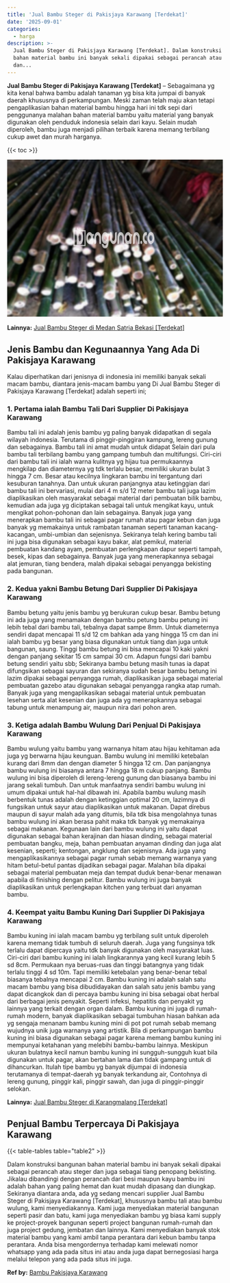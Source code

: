 ```yaml
---
title: 'Jual Bambu Steger di Pakisjaya Karawang [Terdekat]'
date: '2025-09-01'
categories:
  - harga
description: >-
  Jual Bambu Steger di Pakisjaya Karawang [Terdekat]. Dalam konstruksi bangunan
  bahan material bambu ini banyak sekali dipakai sebagai perancah atau steger
  dan...
---
```


**Jual Bambu Steger di Pakisjaya Karawang \[Terdekat\]** – Sebagaimana yg kita kenal bahwa bambu adalah tanaman yg bisa kita jumpai di banyak daerah khususnya di perkampungan. Meski zaman telah maju akan tetapi pengaplikasian bahan material bambu hingga hari ini tdk sepi dari penggunanya malahan bahan material bambu yaitu material yang banyak digunakan oleh penduduk indonesia selain dari kayu. Selain mudah diperoleh, bambu juga menjadi pilihan terbaik karena memang terbilang cukup awet dan murah harganya.

{{< toc >}}

![Jual Bambu Steger di Pakisjaya Karawang [Terdekat]](/images/jual-bambu-tali-21.png)

**Lainnya:** [Jual Bambu Steger di Medan Satria Bekasi \[Terdekat\]](https://bambu.bangunan.co/jual-bambu-steger-di-medan-satria-bekasi-terdekat/)

## Jenis Bambu dan Kegunaannya Yang Ada Di Pakisjaya Karawang

Kalau diperhatikan dari jenisnya di indonesia ini memiliki banyak sekali macam bambu, diantara jenis-macam bambu yang Di Jual Bambu Steger di Pakisjaya Karawang \[Terdekat\] adalah seperti ini;

### 1\. Pertama ialah Bambu Tali Dari Supplier Di Pakisjaya Karawang

Bambu tali ini adalah jenis bambu yg paling banyak didapatkan di segala wilayah indonesia. Terutama di pinggir-pinggiran kampung, lereng gunung dan sebagainya. Bambu tali ini amat mudah untuk didapat Selain dari pula bambu tali terbilang bambu yang gampang tumbuh dan multifungsi. Ciri-ciri dari bambu tali ini ialah warna kulitnya yg hijau tua permukaannya mengkilap dan diameternya yg tdk terlalu besar, memiliki ukuran bulat 3 hingga 7 cm. Besar atau kecilnya lingkaran bambu ini tergantung dari kesuburan tanahnya. Dan untuk ukuran panjangnya atau ketinggian dari bambu tali ini bervariasi, mulai dari 4 m s/d 12 meter bambu tali juga lazim diaplikasikan oleh masyarakat sebagai material dari pembuatan bilik bambu, kemudian ada juga yg diciptakan sebagai tali untuk mengikat kayu, untuk mengikat pohon-pohonan dan lain sebagainya. Banyak juga yang menerapkan bambu tali ini sebagai pagar rumah atau pagar kebun dan juga banyak yg memakainya untuk rambatan tanaman seperti tanaman kacang-kacangan, umbi-umbian dan sejenisnya. Sekiranya telah kering bambu tali ini juga bisa digunakan sebagai kayu bakar, alat pemikul, material pembuatan kandang ayam, pembuatan perlengkapan dapur seperti tampah, besek, kipas dan sebagainya. Banyak juga yang menerapkannya sebagai alat jemuran, tiang bendera, malah dipakai sebagai penyangga bekisting pada bangunan.

### 2\. Kedua yakni Bambu Betung Dari Supplier Di Pakisjaya Karawang

Bambu betung yaitu jenis bambu yg berukuran cukup besar. Bambu betung ini ada juga yang menamakan dengan bambu petung bambu petung ini lebih tebal dari bambu tali, tebalnya dapat sampe 8mm. Untuk diameternya sendiri dapat mencapai 11 s/d 12 cm bahkan ada yang hingga 15 cm dan ini ialah bambu yg besar yang biasa digunakan untuk tiang dan juga untuk bangunan, saung. Tinggi bambu betung ini bisa mencapai 10 kaki yakni dengan panjang sekitar 15 cm sampai 30 cm. Adapun fungsi dari bambu betung sendiri yaitu sbb; Sekiranya bambu betung masih tunas ia dapat difungsikan sebagai sayuran dan sekiranya sudah besar bambu betung ini lazim dipakai sebagai penyangga rumah, diaplikasikan juga sebagai material pembuatan gazebo atau digunakan sebagai penyangga rangka atap rumah. Banyak juga yang mengaplikasikan sebagai material untuk pembuatan lesehan serta alat kesenian dan juga ada yg menerapkannya sebagai tabung untuk menampung air, maupun nira dari pohon aren.

### 3\. Ketiga adalah Bambu Wulung Dari Penjual Di Pakisjaya Karawang

Bambu wulung yaitu bambu yang warnanya hitam atau hijau kehitaman ada juga yg berwarna hijau keunguan. Bambu wulung ini memiliki ketebalan kurang dari 8mm dan dengan diameter 5 hingga 12 cm. Dan panjangnya bambu wulung ini biasanya antara 7 hingga 18 m cukup panjang. Bambu wulung ini bisa diperoleh di lereng-lereng gunung dan biasanya bambu ini jarang sekali tumbuh. Dan untuk manfaatnya sendiri bambu wulung ini umum dipakai untuk hal-hal dibawah ini. Apabila bambu wulung masih berbentuk tunas adalah dengan ketinggian optimal 20 cm, lazimnya di fungsikan untuk sayur atau diaplikasikan untuk makanan. Dapat direbus maupun di sayur malah ada yang ditumis, bila tdk bisa mengolahnya tunas bambu wulung ini akan berasa pahit maka tdk banyak yg memakainya sebagai makanan. Kegunaan lain dari bambu wulung ini yaitu dapat digunakan sebagai bahan kerajinan dan hiasan dinding, sebagai material pembuatan bangku, meja, bahan pembuatan anyaman dinding dan juga alat kesenian, seperti; kentongan, angklung dan sejenisnya. Ada juga yang mengaplikasikannya sebagai pagar rumah sebab memang warnanya yang hitam betul-betul pantas dijadikan sebagai pagar. Malahan bila dipakai sebagai material pembuatan meja dan tempat duduk benar-benar menawan apabila di finishing dengan pelitur. Bambu wulung ini juga banyak diaplikasikan untuk perlengkapan kitchen yang terbuat dari anyaman bambu.

### 4\. Keempat yaitu Bambu Kuning Dari Supplier Di Pakisjaya Karawang

Bambu kuning ini ialah macam bambu yg terbilang sulit untuk diperoleh karena memang tidak tumbuh di seluruh daerah. Juga yang fungsinya tdk terlalu dapat dipercaya yaitu tdk banyak digunakan oleh masyarakat luas. Ciri-ciri dari bambu kuning ini ialah lingkarannya yang kecil kurang lebih 5 sd 8cm. Permukaan nya beruas-ruas dan tinggi batangnya yang tidak terlalu tinggi 4 sd 10m. Tapi memiliki ketebalan yang benar-benar tebal biasanya tebalnya mencapai 2 cm. Bambu kuning ini adalah salah satu macam bambu yang bisa dibudidayakan dan salah satu jenis bambu yang dapat dicangkok dan di percaya bambu kuning ini bisa sebagai obat herbal dari berbagai jenis penyakit. Seperti infeksi, hepatitis dan penyakit yg lainnya yang terkait dengan organ dalam. Bambu kuning ini juga di rumah-rumah modern, banyak diaplikasikan sebagai tumbuhan hiasan bahkan ada yg sengaja menanam bambu kuning mini di pot pot rumah sebab memang wujudnya unik juga warnanya yang artistik. Bila di perkampungan bambu kuning ini biasa digunakan sebagai pagar karena memang bambu kuning ini mempunyai ketahanan yang melebihi bambu-bambu lainnya. Meskipun ukuran bulatnya kecil namun bambu kuning ini sungguh-sungguh kuat bila digunakan untuk pagar, akan bertahan lama dan tidak gampang untuk di dihancurkan. Itulah tipe bambu yg banyak dijumpai di indonesia terutamanya di tempat-daerah yg banyak terkandung air, Contohnya di lereng gunung, pinggir kali, pinggir sawah, dan juga di pinggir-pinggir selokan.

**Lainnya:** [Jual Bambu Steger di Karangmalang \[Terdekat\]](https://bambu.bangunan.co/jual-bambu-steger-di-karangmalang-terdekat/)

## Penjual Bambu Terpercaya Di Pakisjaya Karawang

{{< table-tables table="table2" >}}

Dalam konstruksi bangunan bahan material bambu ini banyak sekali dipakai sebagai perancah atau steger dan juga sebagai tiang penopang bekisting. Jikalau dibandingi dengan perancah dari besi maupun kayu bambu ini adalah bahan yang paling hemat dan kuat mudah dipasang dan diungkap. Sekiranya diantara anda, ada yg sedang mencari supplier Jual Bambu Steger di Pakisjaya Karawang \[Terdekat\], khususnya bambu tali atau bambu wulung, kami menyediakannya. Kami juga menyediakan material bangunan seperti pasir dan batu, kami juga menyediakan bambu yg biasa kami supply ke project-proyek bangunan seperti project bangunan rumah-rumah dan juga project gedung, jembatan dan lainnya. Kami menyediakan banyak stok material bambu yang kami ambil tanpa perantara dari kebun bambu tanpa perantara. Anda bisa mengordernya terhadap kami melewati nomor whatsapp yang ada pada situs ini atau anda juga dapat bernegosiasi harga melalui telepon yang ada pada situs ini juga.

**Ref by:** [Bambu Pakisjaya Karawang](https://id.wikipedia.org/wiki/Bambu)
